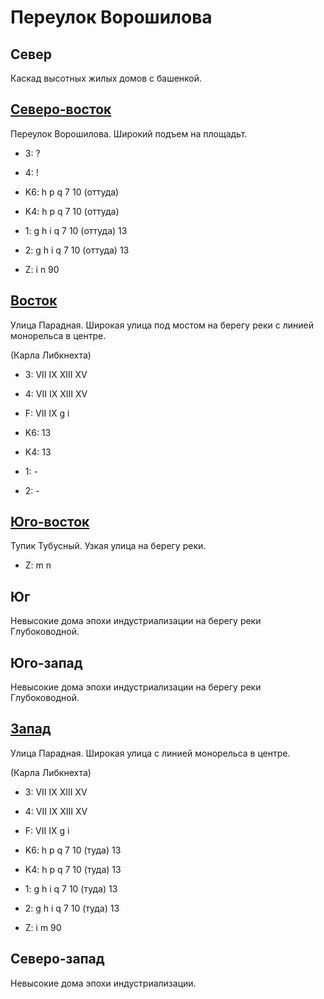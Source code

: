 # Переулок Ворошилова

## Север

Каскад высотных жилых домов с башенкой.

## [Северо-восток](./10535120.md)

Переулок Ворошилова.
Широкий подъем на площадьт.

* 3:    ?
* 4:    !

* K6:   h   p   q
        7   10 (оттуда)
* K4:   h   p   q
        7   10 (оттуда)
* 1:    g   h   i   q
        7   10 (оттуда) 13
* 2:    g   h   i   q
        7   10 (оттуда) 13

* Z:    i   n
        90

## [Восток](./10540125.md)

Улица Парадная.
Широкая улица под мостом на берегу реки с линией монорельса в центре.

(Карла Либкнехта)

* 3:    VII IX  XIII    XV
* 4:    VII IX  XIII    XV
* F:    VII IX
        g   i

* K6:   13
* K4:   13
* 1:    -
* 2:    -

## [Юго-восток](./10535130.md)

Тупик Тубусный.
Узкая улица на берегу реки.

* Z:    m   n

## Юг

Невысокие дома эпохи индустриализации на берегу реки Глубоководной.

## Юго-запад

Невысокие дома эпохи индустриализации на берегу реки Глубоководной.

## [Запад](./10515125.md)

Улица Парадная.
Широкая улица с линией монорельса в центре.

(Карла Либкнехта)

* 3:    VII IX  XIII    XV
* 4:    VII IX  XIII    XV
* F:    VII IX
        g   i

* K6:   h   p   q
        7   10 (туда)   13
* K4:   h   p   q
        7   10 (туда)   13
* 1:    g   h   i   q
        7   10 (туда)   13
* 2:    g   h   i   q
        7   10 (туда)   13

* Z:    i   m
        90

## Северо-запад

Невысокие дома эпохи индустриализации.
